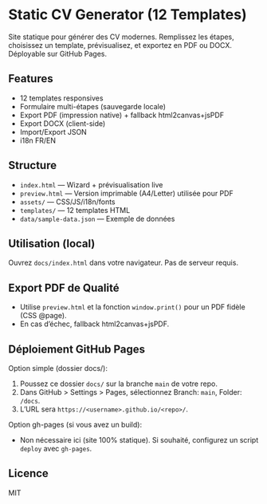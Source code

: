 # Static CV Generator (12 Templates)

Site statique pour générer des CV modernes. Remplissez les étapes, choisissez un template, prévisualisez, et exportez en PDF ou DOCX. Déployable sur GitHub Pages.

## Features
- 12 templates responsives
- Formulaire multi-étapes (sauvegarde locale)
- Export PDF (impression native) + fallback html2canvas+jsPDF
- Export DOCX (client-side)
- Import/Export JSON
- i18n FR/EN

## Structure
- `index.html` — Wizard + prévisualisation live
- `preview.html` — Version imprimable (A4/Letter) utilisée pour PDF
- `assets/` — CSS/JS/i18n/fonts
- `templates/` — 12 templates HTML
- `data/sample-data.json` — Exemple de données

## Utilisation (local)
Ouvrez `docs/index.html` dans votre navigateur. Pas de serveur requis.

## Export PDF de Qualité
- Utilise `preview.html` et la fonction `window.print()` pour un PDF fidèle (CSS @page).
- En cas d’échec, fallback html2canvas+jsPDF.

## Déploiement GitHub Pages
Option simple (dossier docs/):
1. Poussez ce dossier `docs/` sur la branche `main` de votre repo.
2. Dans GitHub > Settings > Pages, sélectionnez Branch: `main`, Folder: `/docs`.
3. L’URL sera `https://<username>.github.io/<repo>/`.

Option gh-pages (si vous avez un build):
- Non nécessaire ici (site 100% statique). Si souhaité, configurez un script `deploy` avec `gh-pages`.

## Licence
MIT